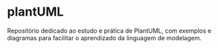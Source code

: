 # plantUML
Repositório dedicado ao estudo e prática de PlantUML, com exemplos e diagramas para facilitar o aprendizado da linguagem de modelagem.
